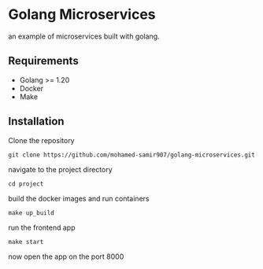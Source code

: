 # Golang Microservices
an example of microservices built with golang.

## Requirements
- Golang >= 1.20
- Docker
- Make

## Installation
Clone the repository
```
git clone https://github.com/mohamed-samir907/golang-microservices.git
```
navigate to the project directory
```
cd project
```
build the docker images and run containers
```
make up_build
```
run the frontend app 
```
make start
```
now open the app on the port 8000